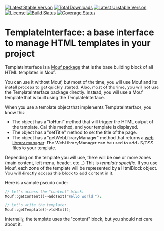 [![Latest Stable Version](https://poser.pugx.org/mouf/html.template.templateinterface/v/stable.svg)](https://packagist.org/packages/mouf/html.template.templateinterface)
[![Total Downloads](https://poser.pugx.org/mouf/html.template.templateinterface/downloads.svg)](https://packagist.org/packages/mouf/html.template.templateinterface)
[![Latest Unstable Version](https://poser.pugx.org/mouf/html.template.templateinterface/v/unstable)](https://packagist.org/packages/mouf/html.template.templateinterface)
[![License](https://poser.pugx.org/mouf/html.template.templateinterface/license)](https://packagist.org/packages/mouf/html.template.templateinterface)
[![Build Status](https://travis-ci.org/thecodingmachine/html.template.templateinterface.svg?branch=3.0)](https://travis-ci.org/thecodingmachine/html.template.templateinterface)
[![Coverage Status](https://coveralls.io/repos/thecodingmachine/html.template.templateinterface/badge.svg?branch=3.0&service=github)](https://coveralls.io/github/thecodingmachine/html.template.templateinterface?branch=3.0)

TemplateInterface: a base interface to manage HTML templates in your project
============================================================================


TemplateInterface is a [Mouf package](http://mouf-php.com) that is the base building block of all HTML templates in Mouf.

You can use it without Mouf, but most of the time, you will use Mouf and its install process to get quickly started.
Also, most of the time, you will not use the TemplateInterface package directly. Instead, you will use a Mouf template that is built using the TemplateInterface.
 
When you use a template object that implements TemplateInterface, you know this:
- The object has a "toHtml" method that will trigger the HTML output of the template. Call this method, and your template is displayed.
- The object has a "setTitle" method to set the title of the page.
- The object has a "getWebLibraryManager" method that returns a [web library manager](https://github.com/thecodingmachine/html.utils.weblibrarymanager).
  The WebLibraryManager can be used to add JS/CSS files to your template.

Depending on the template you will use, there will be one or more zones (main content, left menu, header, etc...)
This is *template specific*. If you use Mouf, each zone of the template will be represented by a HtmlBlock object.
You will directly access this block to add content in it.

Here is a sample pseudo code:

```php
// Let's access the "content" block:
Mouf::getContent()->addText("Hello world!");

// Let's write the template:
Mouf::getTemplate()->toHtml();
```

Internally, the template uses the "content" block, but you should not care about it.